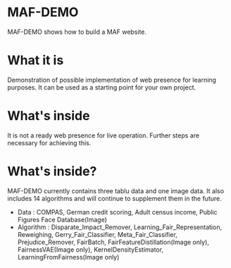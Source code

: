 # MAF-DEMO
MAF-DEMO shows how to build a MAF website.
# What it is
Demonstration of possible implementation of web presence for learning purposes. It can be used as a starting point for your own project.
# What's inside
It is not a ready web presence for live operation. Further steps are necessary for achieving this.
# What's inside?
MAF-DEMO currently contains three tablu data and one image data. It also includes 14 algorithms and will continue to supplement them in the future.
* Data : COMPAS, German credit scoring, Adult census income, Public Figures Face Database(Image)
* Algorithm : Disparate_Impact_Remover, Learning_Fair_Representation, Reweighing, Gerry_Fair_Classifier, Meta_Fair_Classifier, Prejudice_Remover, FairBatch, FairFeatureDistillation(Image only), FairnessVAE(Image only), KernelDensityEstimator, LearningFromFairness(Image only)



